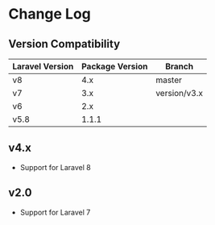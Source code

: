 # Change Log

## Version Compatibility

| Laravel Version   | Package Version   | Branch           |
| ----------------- | ----------------- |------------------|
| v8                | 4.x               | master           |
| v7                | 3.x               | version/v3.x     |
| v6                | 2.x               |
| v5.8              | 1.1.1             |

## v4.x
- Support for Laravel 8

## v2.0
- Support for Laravel 7
